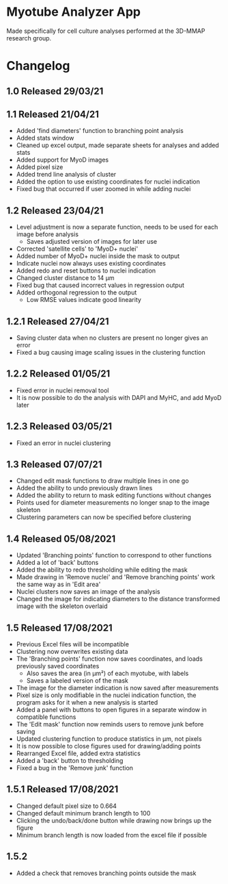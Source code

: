 # Myotube Analyzer App
Made specifically for cell culture analyses performed at the 3D-MMAP research group.

# Changelog
## 1.0 Released 29/03/21

## 1.1 Released 21/04/21
- Added 'find diameters' function to branching point analysis
- Added stats window
- Cleaned up excel output, made separate sheets for analyses and added stats
- Added support for MyoD images
- Added pixel size
- Added trend line analysis of cluster
- Added the option to use existing coordinates for nuclei indication
- Fixed bug that occurred if user zoomed in while adding nuclei

## 1.2 Released 23/04/21
- Level adjustment is now a separate function, needs to be used for each image before analysis
	- Saves adjusted version of images for later use
- Corrected 'satellite cells' to 'MyoD+ nuclei'
- Added number of MyoD+ nuclei inside the mask to output
- Indicate nuclei now always uses existing coordinates
- Added redo and reset buttons to nuclei indication
- Changed cluster distance to 14 µm
- Fixed bug that caused incorrect values in regression output
- Added orthogonal regression to the output
	- Low RMSE values indicate good linearity

## 1.2.1 Released 27/04/21
- Saving cluster data when no clusters are present no longer gives an error
- Fixed a bug causing image scaling issues in the clustering function

## 1.2.2 Released 01/05/21
- Fixed error in nuclei removal tool
- It is now possible to do the analysis with DAPI and MyHC, and add MyoD later

## 1.2.3 Released 03/05/21
- Fixed an error in nuclei clustering

## 1.3 Released 07/07/21
- Changed edit mask functions to draw multiple lines in one go
- Added the ability to undo previously drawn lines
- Added the ability to return to mask editing functions without changes
- Points used for diameter measurements no longer snap to the image skeleton
- Clustering parameters can now be specified before clustering

## 1.4 Released 05/08/2021
- Updated 'Branching points' function to correspond to other functions
- Added a lot of 'back' buttons
- Added the ability to redo thresholding while editing the mask
- Made drawing in 'Remove nuclei' and 'Remove branching points' work the same way as in 'Edit area'
- Nuclei clusters now saves an image of the analysis
- Changed the image for indicating diameters to the distance transformed image with the skeleton overlaid

## 1.5 Released 17/08/2021
- Previous Excel files will be incompatible
- Clustering now overwrites existing data
- The 'Branching points' function now saves coordinates, and loads previously saved coordinates
	- Also saves the area (in µm²) of each myotube, with labels
	- Saves a labeled version of the mask
- The image for the diameter indication is now saved after measurements
- Pixel size is only modifiable in the nuclei indication function, the program asks for it when a new analysis is started
- Added a panel with buttons to open figures in a separate window in compatible functions
- The 'Edit mask' function now reminds users to remove junk before saving
- Updated clustering function to produce statistics in µm, not pixels
- It is now possible to close figures used for drawing/adding points
- Rearranged Excel file, added extra statistics
- Added a 'back' button to thresholding
- Fixed a bug in the 'Remove junk' function

## 1.5.1 Released 17/08/2021
- Changed default pixel size to 0.664
- Changed default minimum branch length to 100
- Clicking the undo/back/done button while drawing now brings up the figure
- Minimum branch length is now loaded from the excel file if possible

## 1.5.2
- Added a check that removes branching points outside the mask